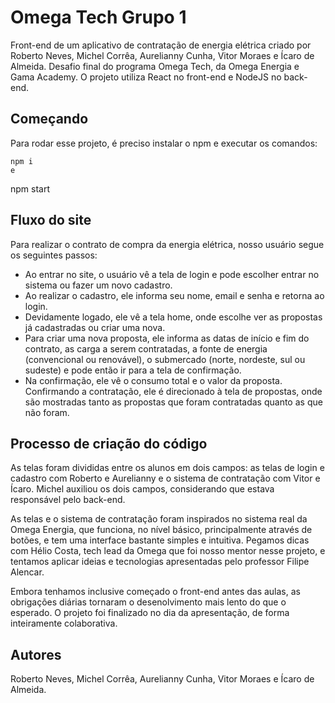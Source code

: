 # Omega Tech Grupo 1

Front-end de um aplicativo de contratação de energia elétrica criado por Roberto Neves, Michel Corrêa, Aurelianny Cunha, Vitor Moraes e Ícaro de Almeida. Desafio final do programa Omega Tech, da Omega Energia e Gama Academy. O projeto utiliza React no front-end e NodeJS no back-end.

## Começando

Para rodar esse projeto, é preciso instalar o npm e executar os comandos:
```
npm i
e
```
npm start

## Fluxo do site

Para realizar o contrato de compra da energia elétrica, nosso usuário segue os seguintes passos:

- Ao entrar no site, o usuário vê a tela de login e pode escolher entrar no sistema ou fazer um novo cadastro.
- Ao realizar o cadastro, ele informa seu nome, email e senha e retorna ao login.
- Devidamente logado, ele vê a tela home, onde escolhe ver as propostas já cadastradas ou criar uma nova.
- Para criar uma nova proposta, ele informa as datas de início e fim do contrato, as carga a serem contratadas, a fonte de energia (convencional ou renovável), o submercado (norte, nordeste, sul ou sudeste) e pode então ir para a tela de confirmação.
- Na confirmação, ele vê o consumo total e o valor da proposta. Confirmando a contratação, ele é direcionado à tela de propostas, onde são mostradas tanto as propostas que foram contratadas quanto as que não foram.

## Processo de criação do código

As telas foram divididas entre os alunos em dois campos: as telas de login e cadastro com Roberto e Aurelianny e o sistema de contratação com Vitor e Ícaro. Michel auxiliou os dois campos, considerando que estava responsável pelo back-end.

As telas e o sistema de contratação foram inspirados no sistema real da Omega Energia, que funciona, no nível básico, principalmente através de botões, e tem uma interface bastante simples e intuitiva. Pegamos dicas com Hélio Costa, tech lead da Omega que foi nosso mentor nesse projeto, e tentamos aplicar ideias e tecnologias apresentadas pelo professor Filipe Alencar.

Embora tenhamos inclusive começado o front-end antes das aulas, as obrigações diárias tornaram o desenolvimento mais lento do que o esperado. O projeto foi finalizado no dia da apresentação, de forma inteiramente colaborativa.

## Autores

Roberto Neves, Michel Corrêa, Aurelianny Cunha, Vitor Moraes e Ícaro de Almeida.
